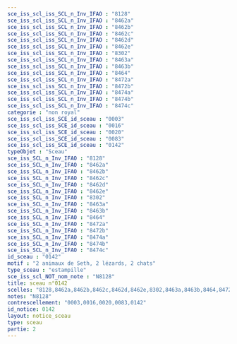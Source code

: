 ```yaml
---
sce_iss_scl_iss_SCL_n_Inv_IFAO : "8128"
sce_iss_scl_iss_SCL_n_Inv_IFAO : "8462a"
sce_iss_scl_iss_SCL_n_Inv_IFAO : "8462b"
sce_iss_scl_iss_SCL_n_Inv_IFAO : "8462c"
sce_iss_scl_iss_SCL_n_Inv_IFAO : "8462d"
sce_iss_scl_iss_SCL_n_Inv_IFAO : "8462e"
sce_iss_scl_iss_SCL_n_Inv_IFAO : "8302"
sce_iss_scl_iss_SCL_n_Inv_IFAO : "8463a"
sce_iss_scl_iss_SCL_n_Inv_IFAO : "8463b"
sce_iss_scl_iss_SCL_n_Inv_IFAO : "8464"
sce_iss_scl_iss_SCL_n_Inv_IFAO : "8472a"
sce_iss_scl_iss_SCL_n_Inv_IFAO : "8472b"
sce_iss_scl_iss_SCL_n_Inv_IFAO : "8474a"
sce_iss_scl_iss_SCL_n_Inv_IFAO : "8474b"
sce_iss_scl_iss_SCL_n_Inv_IFAO : "8474c"
categorie : "non royal"
sce_iss_scl_iss_SCE_id_sceau : "0003"
sce_iss_scl_iss_SCE_id_sceau : "0016"
sce_iss_scl_iss_SCE_id_sceau : "0020"
sce_iss_scl_iss_SCE_id_sceau : "0083"
sce_iss_scl_iss_SCE_id_sceau : "0142"
typeObjet : "Sceau"
sce_iss_SCL_n_Inv_IFAO : "8128"
sce_iss_SCL_n_Inv_IFAO : "8462a"
sce_iss_SCL_n_Inv_IFAO : "8462b"
sce_iss_SCL_n_Inv_IFAO : "8462c"
sce_iss_SCL_n_Inv_IFAO : "8462d"
sce_iss_SCL_n_Inv_IFAO : "8462e"
sce_iss_SCL_n_Inv_IFAO : "8302"
sce_iss_SCL_n_Inv_IFAO : "8463a"
sce_iss_SCL_n_Inv_IFAO : "8463b"
sce_iss_SCL_n_Inv_IFAO : "8464"
sce_iss_SCL_n_Inv_IFAO : "8472a"
sce_iss_SCL_n_Inv_IFAO : "8472b"
sce_iss_SCL_n_Inv_IFAO : "8474a"
sce_iss_SCL_n_Inv_IFAO : "8474b"
sce_iss_SCL_n_Inv_IFAO : "8474c"
id_sceau : "0142"
motif : "2 animaux de Seth, 2 lézards, 2 chats"
type_sceau : "estampille"
sce_iss_scl_NOT_nom_note : "N8128"
title: sceau n°0142
scelles: "8128,8462a,8462b,8462c,8462d,8462e,8302,8463a,8463b,8464,8472a,8472b,8474a,8474b,8474c"
notes: "N8128"
contrescellement: "0003,0016,0020,0083,0142"
id_notice: 0142
layout: notice_sceau
type: sceau
partie: 2
---
```

